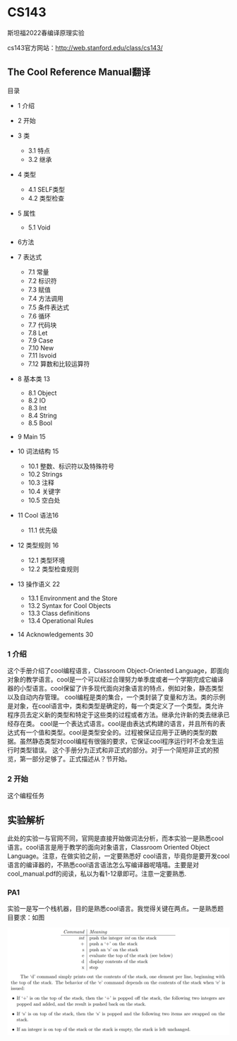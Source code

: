 # CS143
斯坦福2022春编译原理实验

cs143官方网站：http://web.stanford.edu/class/cs143/


## The Cool Reference Manual翻译
 
目录
+ 1 介绍

+ 2 开始

+ 3 类
  - 3.1 特点
  - 3.2 继承

+ 4 类型
  - 4.1 SELF类型
  - 4.2 类型检查 
  
+ 5 属性
  - 5.1 Void 
  
+ 6方法

+ 7 表达式
  - 7.1 常量
  - 7.2 标识符
  - 7.3 赋值 
  - 7.4 方法调用
  - 7.5 条件表达式 
  - 7.6 循环
  - 7.7 代码块
  - 7.8 Let 
  - 7.9 Case 
  - 7.10 New 
  - 7.11 Isvoid 
  - 7.12 算数和比较运算符

+ 8 基本类 13
  - 8.1 Object 
  - 8.2 IO
  - 8.3 Int 
  - 8.4 String 
  - 8.5 Bool
  
+ 9 Main 15

+ 10 词法结构 15
  - 10.1 整数、标识符以及特殊符号 
  - 10.2 Strings 
  - 10.3 注释
  - 10.4 关键字 
  - 10.5 空白处 
  
+ 11 Cool 语法16
  - 11.1 优先级 
  
+ 12 类型规则 16
  - 12.1 类型环境
  - 12.2 类型检查规则 
  
+ 13 操作语义 22
  - 13.1 Environment and the Store 
  - 13.2 Syntax for Cool Objects
  - 13.3 Class definitions 
  - 13.4 Operational Rules 
  
+ 14 Acknowledgements 30

### 1 介绍

这个手册介绍了cool编程语言，Classroom Object-Oriented Language，即面向对象的教学语言。cool是一个可以经过合理努力单季度或者一个学期完成它编译器的小型语言。cool保留了许多现代面向对象语言的特点，例如对象，静态类型以及自动内存管理。
cool编程是类的集合，一个类封装了变量和方法。类的示例是对象，在cool语言中，类和类型是确定的，每一个类定义了一个类型。类允许程序员去定义新的类型和特定于这些类的过程或者方法。继承允许新的类去继承已经存在类。
cool是一个表达式语言。cool是由表达式构建的语言，并且所有的表达式有一个值和类型。cool是类型安全的。过程被保证应用于正确的类型的数据。虽然静态类型对cool编程有很强的要求，它保证cool程序运行时不会发生运行时类型错误。
这个手册分为正式和非正式的部分。对于一个简短非正式的预览，第一部分足够了。正式描述从？节开始。


### 2 开始

这个编程任务





## 实验解析

此处的实验一与官网不同，官网是直接开始做词法分析，而本实验一是熟悉cool语言。cool语言是用于教学的面向对象语言，Classroom Oriented Object Language。注意，在做实验之前，一定要熟悉好
cool语言，毕竟你是要开发cool语言的编译器的，不熟悉cool语言语法怎么写编译器呢嘻嘻。主要是对cool_manual.pdf的阅读，私以为看1-12章即可。注意一定要熟悉.

### PA1

实验一是写一个栈机器，目的是熟悉cool语言。我觉得关键在两点。一是熟悉题目要求：如图

![](PA1.png)





















